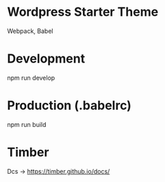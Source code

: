 # Wordpress Starter Theme
Webpack, Babel

# Development
npm run develop

# Production (.babelrc)
npm run build

# Timber
Dcs -> https://timber.github.io/docs/
